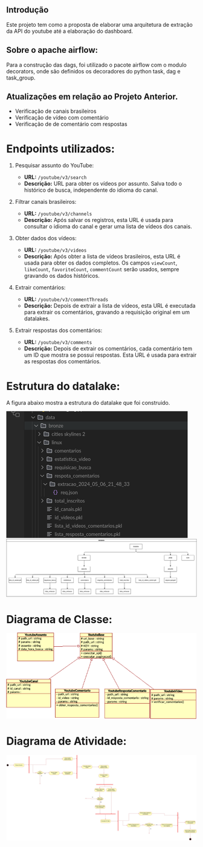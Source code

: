 ## Introdução
Este projeto tem como a proposta de elaborar uma arquitetura de extração da API do youtube até a elaboração do dashboard.


## Sobre o apache airflow:	
Para a construção das dags, foi utilizado o pacote airflow com o modulo decorators, onde são definidos os decoradores do python  task, dag e task_group.

## Atualizações em relação ao Projeto Anterior.
- Verificação de canais brasileiros
- Verificação de vídeo com comentário
- Verificação de de comentário com respostas

# Endpoints utilizados:

1. Pesquisar assunto do YouTube:
   - **URL:** `/youtube/v3/search`
   - **Descrição:** URL para obter os vídeos por assunto. Salva todo o histórico de busca, independente do idioma do canal.

2. Filtrar canais brasileiros:
   - **URL:** `/youtube/v3/channels`
   - **Descrição:** Após salvar os registros, esta URL é usada para consultar o idioma do canal e gerar uma lista de vídeos dos canais.

3. Obter dados dos vídeos:
   - **URL:** `/youtube/v3/videos`
   - **Descrição:** Após obter a lista de vídeos brasileiros, esta URL é usada para obter os dados completos. Os campos `viewCount`, `likeCount`, `favoriteCount`, `commentCount` serão usados, sempre gravando os dados históricos.

4. Extrair comentários:
   - **URL:** `/youtube/v3/commentThreads`
   - **Descrição:** Depois de extrair a lista de vídeos, esta URL é executada para extrair os comentários, gravando a requisição original em um datalakes.

5. Extrair respostas dos comentários:
   - **URL:** `/youtube/v3/comments`
   - **Descrição:** Depois de extrair os comentários, cada comentário tem um ID que mostra se possui respostas. Esta URL é usada para extrair as respostas dos comentários.


# Estrutura do datalake:
 A figura abaixo mostra a estrutura do datalake que foi construido.
 
![Exemplo de imagem](https://github.com/rodrigorocha1/arquitetura_youtube/blob/main/docs/estrutura_datalake.png)
![Exemplo de imagem](https://github.com/rodrigorocha1/arquitetura_youtube/blob/main/fig/arquitertura_dl.drawio.png)


# Diagrama de Classe:
![Exemplo de imagem](https://github.com/rodrigorocha1/arquitetura_youtube/blob/main/fig/diagrama%20de%20classe.png)


# Diagrama de Atividade:
![Exemplo de imagem](https://github.com/rodrigorocha1/arquitetura_youtube/blob/main/fig/diagrama_atividade.jpg)
